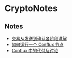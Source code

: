 # CryptoNotes

## Notes

* [交易从发送到确认各阶段详解](./blogs/transaction-stage-explain.md)
* [如何运行一个 Conflux 节点](./blogs/how-to-run-conflux-node.md)
* [Conflux 中的代付及讨论](./blogs/conflux-sponsor.md)